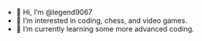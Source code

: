 - 👋 Hi, I’m @legend9067
- 👀 I’m interested in coding, chess, and video games.
- 🌱 I’m currently learning some more advanced coding.
<!---
legend9067/legend9067 is a ✨ special ✨ repository because its `README.md` (this file) appears on your GitHub profile.
You can click the Preview link to take a look at your changes.
--->
